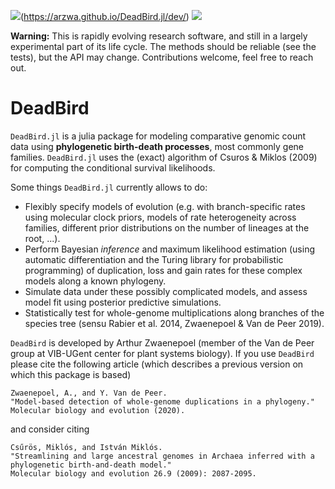 ![](https://img.shields.io/badge/docs-master-blue.svg)(https://arzwa.github.io/DeadBird.jl/dev/)
![](https://img.shields.io/badge/lifecycle-experimental-orange.svg)

**Warning:** This is rapidly evolving research software, and still in a largely
experimental part of its life cycle. The methods should be reliable (see the
tests), but the API may change. Contributions welcome, feel free to reach out.

# DeadBird

`DeadBird.jl` is a julia package for modeling comparative genomic count data
using **phylogenetic birth-death processes**, most commonly gene families.
`DeadBird.jl` uses the (exact) algorithm of Csuros & Miklos (2009) for
computing the conditional survival likelihoods. 

Some things `DeadBird.jl` currently allows to do:

- Flexibly specify models of evolution (e.g. with branch-specific rates using
  molecular clock priors, models of rate heterogeneity across families,
  different prior distributions on the number of lineages at the root, ...).
- Perform Bayesian *inference* and maximum likelihood estimation (using
  automatic differentiation and the Turing library for probabilistic
  programming) of duplication, loss and gain rates for these complex models
  along a known phylogeny.
- Simulate data under these possibly complicated models, and assess model fit
  using posterior predictive simulations.
- Statistically test for whole-genome multiplications along branches of the
  species tree (sensu Rabier et al. 2014, Zwaenepoel & Van de Peer 2019).

`DeadBird` is developed by Arthur Zwaenepoel (member of the Van de Peer group
at VIB-UGent center for plant systems biology). If you use `DeadBird` please
cite the following article (which describes a previous version on which
this package is based)

```
Zwaenepoel, A., and Y. Van de Peer. 
"Model-based detection of whole-genome duplications in a phylogeny." 
Molecular biology and evolution (2020).
```

and consider citing

```
Csűrös, Miklós, and István Miklós. 
"Streamlining and large ancestral genomes in Archaea inferred with a 
phylogenetic birth-and-death model." 
Molecular biology and evolution 26.9 (2009): 2087-2095.
```
